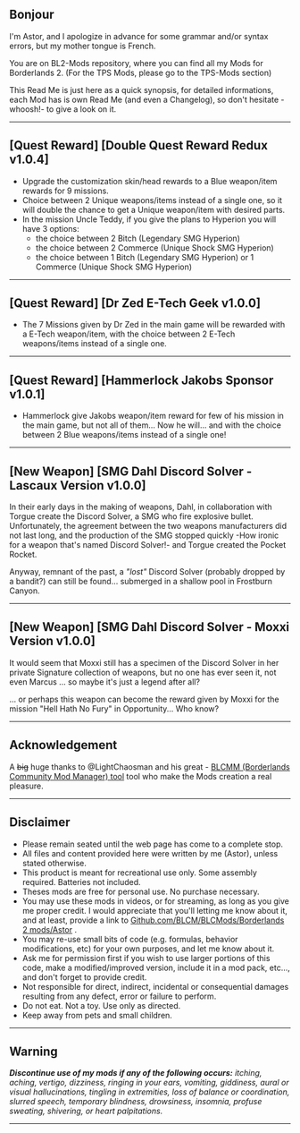 
## Bonjour

I'm Astor, and I apologize in advance for some grammar and/or syntax errors, but my mother tongue is French.

You are on BL2-Mods repository, where you can find all my Mods for Borderlands 2. (For the TPS Mods, please go to the TPS-Mods section) 

This Read Me is just here as a quick synopsis, for detailed informations, each Mod has is own Read Me (and even a Changelog), so don't hesitate -whoosh!- to give a look on it.

 * * * * *
 
## [Quest Reward] [Double Quest Reward Redux v1.0.4]

 - Upgrade the customization skin/head rewards to a Blue weapon/item rewards for 9 missions.
 - Choice between 2 Unique weapons/items instead of a single one, so it will double the chance to get a Unique weapon/item with desired parts.
 - In the mission Uncle Teddy, if you give the plans to Hyperion you will have 3 options: 
   - the choice between 2 Bitch (Legendary SMG Hyperion) 
   - the choice between 2 Commerce (Unique Shock SMG Hyperion)
   - the choice between 1 Bitch (Legendary SMG Hyperion) or 1 Commerce (Unique Shock SMG Hyperion)
 
 * * * * *
 
## [Quest Reward] [Dr Zed E-Tech Geek v1.0.0]

- The 7 Missions given by Dr Zed in the main game will be rewarded with a E-Tech weapon/item, with the choice between 2 E-Tech weapons/items instead of a single one.
 
 * * * * * 

## [Quest Reward] [Hammerlock Jakobs Sponsor v1.0.1]

- Hammerlock give Jakobs weapon/item reward for few of his mission in the main game, but not all of them... Now he will... and with the choice between 2 Blue weapons/items instead of a single one!
 
 * * * * *
 
 ## [New Weapon] [SMG Dahl Discord Solver - Lascaux Version v1.0.0]

In their early days in the making of weapons, Dahl, in collaboration with Torgue create the Discord Solver, a SMG who fire explosive bullet. 
Unfortunately, the agreement between the two weapons manufacturers did not last long, and the production of the SMG stopped quickly -How ironic for a weapon that's named Discord Solver!- and Torgue created the Pocket Rocket.

Anyway, remnant of the past, a *"lost"* Discord Solver (probably dropped by a bandit?) can still be found... submerged in a shallow pool in Frostburn Canyon.

* * * * *

 ## [New Weapon] [SMG Dahl Discord Solver - Moxxi Version v1.0.0]

 It would seem that Moxxi still has a specimen of the Discord Solver in her private Signature collection of weapons, but no one has ever seen it, not even Marcus ... so maybe it's just a legend after all? 
 
 ... or perhaps this weapon can become the reward given by Moxxi for the mission "Hell Hath No Fury" in Opportunity...  Who know? 

* * * * *
 
## Acknowledgement

A ~~big~~ huge thanks to @LightChaosman and his great - [BLCMM (Borderlands Community Mod Manager) tool](https://github.com/BLCM/BLCMods/wiki/Borderlands-Community-Mod-Manager) tool who make the Mods creation a real pleasure. 

 * * * * *
 
## Disclaimer

- Please remain seated until the web page has come to a complete stop. 
- All files and content provided here were written by me (Astor), unless stated otherwise.
- This product is meant for recreational use only. Some assembly required. Batteries not included.
- Theses mods are free for personal use. No purchase necessary.
- You may use these mods in videos, or for streaming, as long as you give me proper credit. I would appreciate that you'll letting me know about it, and at least, provide a link to [Github.com/BLCM/BLCMods/Borderlands 2 mods/Astor](https://github.com/BLCM/BLCMods/tree/master/Borderlands%202%20mods/Astor) .
- You may re-use small bits of code (e.g. formulas, behavior modifications, etc) for your own purposes, and let me know about it. 
- Ask me for permission first if you wish to use larger portions of this code, make a modified/improved version, include it in a mod pack, etc..., and don't forget to provide credit.
- Not responsible for direct, indirect, incidental or consequential damages resulting from any defect, error or failure to perform.
- Do not eat. Not a toy. Use only as directed.
- Keep away from pets and small children.

 * * * * *
 
## Warning 
 
_**Discontinue use of my mods if any of the following occurs:** itching, aching, vertigo, dizziness, ringing in your ears, vomiting, giddiness, aural or visual hallucinations, tingling in extremities, loss of balance or coordination, slurred speech, temporary blindness, drowsiness, insomnia, profuse sweating, shivering, or heart palpitations._

 * * * * *
